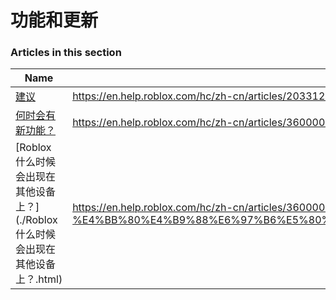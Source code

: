 # 功能和更新  
### Articles in this section
Name|URL
-|-
[建议](./建议.html) |https://en.help.roblox.com/hc/zh-cn/articles/203312420-%E5%BB%BA%E8%AE%AE
[何时会有新功能？](./何时会有新功能？.html) |https://en.help.roblox.com/hc/zh-cn/articles/360000242266-%E4%BD%95%E6%97%B6%E4%BC%9A%E6%9C%89%E6%96%B0%E5%8A%9F%E8%83%BD-
[Roblox 什么时候会出现在其他设备上？](./Roblox 什么时候会出现在其他设备上？.html) |https://en.help.roblox.com/hc/zh-cn/articles/360000334546-Roblox-%E4%BB%80%E4%B9%88%E6%97%B6%E5%80%99%E4%BC%9A%E5%87%BA%E7%8E%B0%E5%9C%A8%E5%85%B6%E4%BB%96%E8%AE%BE%E5%A4%87%E4%B8%8A-